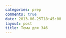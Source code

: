 ```yaml
---
categories: prep
comments: true
date: 2013-06-25T18:45:00
layout: post
title: Темы для 346
---
```


